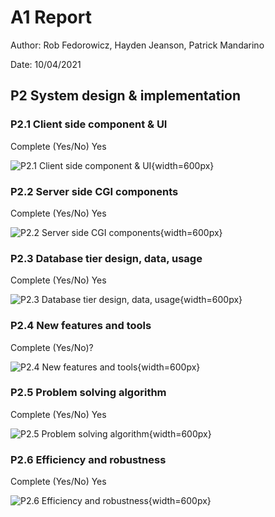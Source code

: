 # A1 Report

Author: Rob Fedorowicz, Hayden Jeanson, Patrick Mandarino

Date: 10/04/2021

## P2 System design & implementation
### P2.1 Client side component & UI


Complete (Yes/No) Yes 


![P2.1 Client side component & UI](images/){width=600px}

 
### P2.2 Server side CGI components

Complete (Yes/No) Yes

![P2.2 Server side CGI components](images/){width=600px}


### P2.3 Database tier design, data, usage


Complete (Yes/No) Yes 

![P2.3 Database tier design, data, usage](images/){width=600px}

### P2.4 New features and tools


Complete (Yes/No)? 


![P2.4 New features and tools](images/){width=600px}

### P2.5 Problem solving algorithm


Complete (Yes/No) Yes


![P2.5 Problem solving algorithm](images/){width=600px}


### P2.6 Efficiency and robustness


Complete (Yes/No) Yes


![P2.6 Efficiency and robustness](images/){width=600px}
 